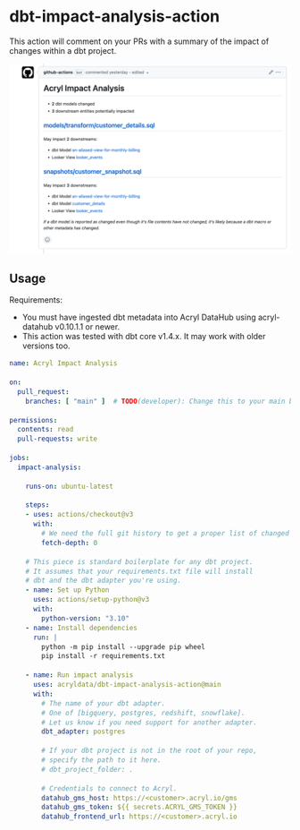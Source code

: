 # dbt-impact-analysis-action

This action will comment on your PRs with a summary of the impact of changes within a dbt project.

<p align="center" width="70%">
  <img src="impact-analysis-screenshot.png" alt="Impact Analysis Screenshot" width="600"/>
</p>

## Usage

Requirements:
- You must have ingested dbt metadata into Acryl DataHub using acryl-datahub v0.10.1.1 or newer.
- This action was tested with dbt core v1.4.x. It may work with older versions too.

```yml
name: Acryl Impact Analysis

on:
  pull_request:
    branches: [ "main" ]  # TODO(developer): Change this to your main branch.

permissions:
  contents: read
  pull-requests: write

jobs:
  impact-analysis:

    runs-on: ubuntu-latest

    steps:
    - uses: actions/checkout@v3
      with:
        # We need the full git history to get a proper list of changed files.
        fetch-depth: 0

    # This piece is standard boilerplate for any dbt project.
    # It assumes that your requirements.txt file will install
    # dbt and the dbt adapter you're using.
    - name: Set up Python
      uses: actions/setup-python@v3
      with:
        python-version: "3.10"
    - name: Install dependencies
      run: |
        python -m pip install --upgrade pip wheel
        pip install -r requirements.txt

    - name: Run impact analysis
      uses: acryldata/dbt-impact-analysis-action@main
      with:
        # The name of your dbt adapter.
        # One of [bigquery, postgres, redshift, snowflake].
        # Let us know if you need support for another adapter.
        dbt_adapter: postgres

        # If your dbt project is not in the root of your repo,
        # specify the path to it here.
        # dbt_project_folder: .

        # Credentials to connect to Acryl.
        datahub_gms_host: https://<customer>.acryl.io/gms
        datahub_gms_token: ${{ secrets.ACRYL_GMS_TOKEN }}
        datahub_frontend_url: https://<customer>.acryl.io
```
